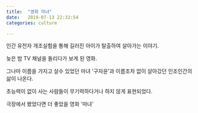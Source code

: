 ```yaml
---
title:  "영화 마녀"
date:   2019-07-13 22:32:54
categories: culture

---
```


인간 유전자 개조실험을 통해 길러진 아이가 탈출하여 살아가는 이야기. 

늦은 밤 TV 채널을 돌리다가 보게 된 영화. 

그나마 이름을 가지고 살수 있었던 마녀 '구자윤'과 이름조차 없이 살아갔던 인조인간의 삶이 나온다. 

초능력이 없이 사는 사람들이 무기력하다거나 하지 않게 표현되었다. 

극장에서 봤었다면 더 좋았을 영화 '마녀'

